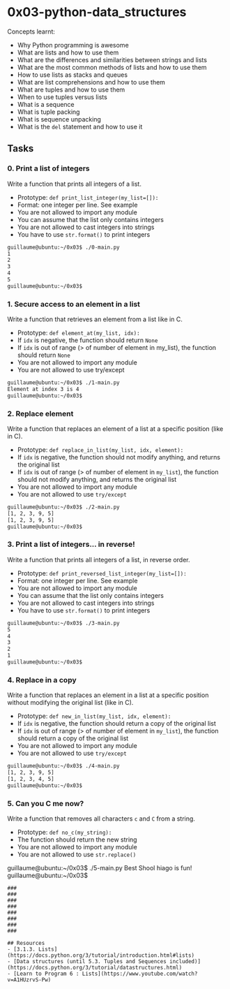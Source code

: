 # 0x03-python-data_structures
Concepts learnt:
- Why Python programming is awesome
- What are lists and how to use them
- What are the differences and similarities between strings and lists
- What are the most common methods of lists and how to use them
- How to use lists as stacks and queues
- What are list comprehensions and how to use them
- What are tuples and how to use them
- When to use tuples versus lists
- What is a sequence
- What is tuple packing
- What is sequence unpacking
- What is the `del` statement and how to use it
## Tasks
### 0. Print a list of integers
Write a function that prints all integers of a list.

- Prototype: `def print_list_integer(my_list=[]):`
- Format: one integer per line. See example
- You are not allowed to import any module
- You can assume that the list only contains integers
- You are not allowed to cast integers into strings
- You have to use `str.format()` to print integers
```bash
guillaume@ubuntu:~/0x03$ ./0-main.py
1
2
3
4
5
guillaume@ubuntu:~/0x03$ 
```
### 1. Secure access to an element in a list
Write a function that retrieves an element from a list like in C.
- Prototype: `def element_at(my_list, idx):`
- If `idx` is negative, the function should return `None`
- If `idx` is out of range (> of number of element in my_list), the function should return `None`
- You are not allowed to import any module
- You are not allowed to use try/except
```bash
guillaume@ubuntu:~/0x03$ ./1-main.py
Element at index 3 is 4
guillaume@ubuntu:~/0x03$ 
```
### 2. Replace element
Write a function that replaces an element of a list at a specific position (like in C).

- Prototype: `def replace_in_list(my_list, idx, element):`
- If `idx` is negative, the function should not modify anything, and returns the original list
- If `idx` is out of range (> of number of element in `my_list`), the function should not modify anything, and returns the original list
- You are not allowed to import any module
- You are not allowed to use `try/except`
```bash
guillaume@ubuntu:~/0x03$ ./2-main.py
[1, 2, 3, 9, 5]
[1, 2, 3, 9, 5]
guillaume@ubuntu:~/0x03$ 
```
### 3. Print a list of integers... in reverse!
Write a function that prints all integers of a list, in reverse order.

- Prototype: `def print_reversed_list_integer(my_list=[]):`
- Format: one integer per line. See example
- You are not allowed to import any module
- You can assume that the list only contains integers
- You are not allowed to cast integers into strings
- You have to use `str.format()` to print integers
```bash
guillaume@ubuntu:~/0x03$ ./3-main.py
5
4
3
2
1
guillaume@ubuntu:~/0x03$ 
```
### 4. Replace in a copy
Write a function that replaces an element in a list at a specific position without modifying the original list (like in C).
- Prototype: `def new_in_list(my_list, idx, element):`
- If `idx` is negative, the function should return a copy of the original list
- If `idx` is out of range (> of number of element in `my_list`), the function should return a copy of the original list
- You are not allowed to import any module
- You are not allowed to use `try/except`
```bash
guillaume@ubuntu:~/0x03$ ./4-main.py
[1, 2, 3, 9, 5]
[1, 2, 3, 4, 5]
guillaume@ubuntu:~/0x03$ 
```
### 5. Can you C me now?
Write a function that removes all characters `c` and `C` from a string.

- Prototype: `def no_c(my_string):`
- The function should return the new string
- You are not allowed to import any module
- You are not allowed to use `str.replace()`

guillaume@ubuntu:~/0x03$ ./5-main.py
Best Shool
hiago
 is fun!
guillaume@ubuntu:~/0x03$ 
```
### 
### 
### 
### 
### 
### 
### 
### 

## Resources
- [3.1.3. Lists](https://docs.python.org/3/tutorial/introduction.html#lists)
- [Data structures (until 5.3. Tuples and Sequences included)](https://docs.python.org/3/tutorial/datastructures.html)
- [Learn to Program 6 : Lists](https://www.youtube.com/watch?v=A1HUzrvS-Pw)